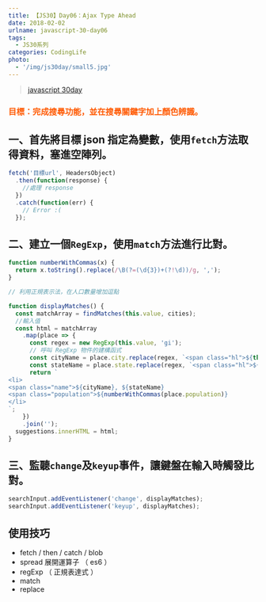 ```yaml
---
title: 【JS30】Day06：Ajax Type Ahead
date: 2018-02-02
urlname: javascript-30-day06
tags:
  - JS30系列
categories: CodingLife
photo:
  - '/img/js30day/small5.jpg'
---
```


> [javascript 30day](https://javascript30.com/)

<a id="more"></a>

### <span style="color:#ff5900">目標：完成搜尋功能，並在搜尋關鍵字加上顏色辨識。</span>

## 一、首先將目標 json 指定為變數，使用`fetch`方法取得資料，塞進空陣列。

```js
fetch('目標url', HeadersObject)
  .then(function(response) {
    //處理 response
  })
  .catch(function(err) {
    // Error :(
  });
```

## 二、建立一個`RegExp`，使用`match`方法進行比對。

```js
function numberWithCommas(x) {
  return x.toString().replace(/\B(?=(\d{3})+(?!\d))/g, ',');
}

// 利用正規表示法，在人口數量增加逗點

function displayMatches() {
  const matchArray = findMatches(this.value, cities);
  //輸入值
  const html = matchArray
    .map(place => {
      const regex = new RegExp(this.value, 'gi');
      // 呼叫 RegExp 物件的建構函式
      const cityName = place.city.replace(regex, `<span class="hl">${this.value}`);
      const stateName = place.state.replace(regex, `<span class="hl">${this.value}`);
      return `
<li>
<span class="name">${cityName}, ${stateName} 
<span class="population">${numberWithCommas(place.population)}
</li>
`;
    })
    .join('');
  suggestions.innerHTML = html;
}
```

## 三、監聽`change`及`keyup`事件，讓鍵盤在輸入時觸發比對。

```js
searchInput.addEventListener('change', displayMatches);
searchInput.addEventListener('keyup', displayMatches);
```

## 使用技巧

- fetch / then / catch / blob
- spread 展開運算子 （ es6 ）
- regExp （ 正規表達式 ）
- match
- replace

</div>
